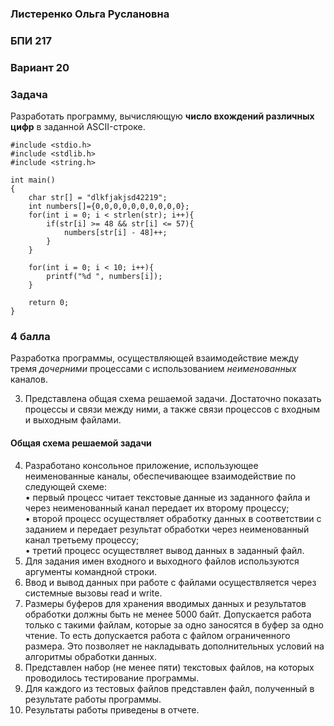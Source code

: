 ### Листеренко Ольга Руслановна ###
### БПИ 217 ###
  
### Вариант 20 ###
### Задача ###
Разработать программу, вычисляющую **число вхождений различных цифр** в заданной ASCII-строке.  
~~~
#include <stdio.h>
#include <stdlib.h>
#include <string.h>

int main()
{
    char str[] = "dlkfjakjsd42219";
    int numbers[]={0,0,0,0,0,0,0,0,0,0};
    for(int i = 0; i < strlen(str); i++){
        if(str[i] >= 48 && str[i] <= 57){
            numbers[str[i] - 48]++;
        }
    }
    
    for(int i = 0; i < 10; i++){
        printf("%d ", numbers[i]);
    }

    return 0;
}
~~~

### 4 балла ###
Разработка программы, осуществляющей взаимодействие между тремя *дочерними* процессами с использованием *неименованных* каналов.  
  
3. Представлена общая схема решаемой задачи. Достаточно показать
процессы и связи между ними, а также связи процессов с входным
и выходным файлами.  
#### Общая схема решаемой задачи ####
  
4. Разработано консольное приложение, использующее неименованные каналы, обеспечивающее взаимодействие по следующей схеме:  
• первый процесс читает текстовые данные из заданного файла
и через неименованный канал передает их второму процессу;  
• второй процесс осуществляет обработку данных в соответствии
с заданием и передает результат обработки через неименованный канал третьему процессу;  
• третий процесс осуществляет вывод данных в заданный файл.  
5. Для задания имен входного и выходного файлов используются аргументы командной строки.  
6. Ввод и вывод данных при работе с файлами осуществляется через
системные вызовы read и write.  
7. Размеры буферов для хранения вводимых данных и результатов
обработки должны быть не менее 5000 байт. Допускается работа
только с такими файлам, которые за одно заносятся в буфер за
одно чтение. То есть допускается работа с файлом ограниченного
размера. Это позволяет не накладывать дополнительных условий
на алгоритмы обработки данных.  
8. Представлен набор (не менее пяти) текстовых файлов, на которых
проводилось тестирование программы.  
9. Для каждого из тестовых файлов представлен файл, полученный
в результате работы программы.  
10. Результаты работы приведены в отчете.  
